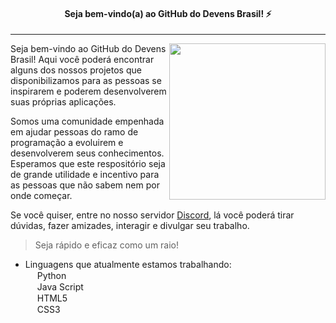 
<h4 align="center">
  Seja bem-vindo(a) ao GitHub do Devens Brasil! ⚡
</h4>

<hr>

<a href="https://github.com/devensbrasil"><img align="right" src="https://greenpng.com/wp-content/uploads/2020/09/untitleddesign_1_original-192.png" width="250"/></a>

Seja bem-vindo ao GitHub do Devens Brasil!
Aqui você poderá encontrar alguns dos nossos projetos
que disponibilizamos para as pessoas se inspirarem e poderem
desenvolverem suas próprias aplicações.

Somos uma comunidade empenhada em ajudar pessoas do ramo de programação
a evoluirem e desenvolverem seus conhecimentos.
Esperamos que este respositório seja de grande utilidade e incentivo
para as pessoas que não sabem nem por onde começar.

Se você quiser, entre no nosso servidor <a href="#">Discord</a>,
lá você poderá tirar dúvidas, fazer amizades, interagir e
divulgar seu trabalho.

> Seja rápido e eficaz como um raio!

- Linguagens que atualmente estamos trabalhando: <br>
<img src="https://www.python.org/static/apple-touch-icon-144x144-precomposed.png" width="15px"> Python <br>
<img src="https://3.bp.blogspot.com/-PTty3CfTGnA/TpZOEjTQ_WI/AAAAAAAAAeo/KeKt_D5X2xo/s1600/js.jpg" width="15px"> Java Script <br>
<img src="https://upload.wikimedia.org/wikipedia/commons/thumb/6/61/HTML5_logo_and_wordmark.svg/1200px-HTML5_logo_and_wordmark.svg.png" width="15px"> HTML5 <br>
<img src="https://logodownload.org/wp-content/uploads/2017/04/css-3-logo-1.png" width="15px"> CSS3
